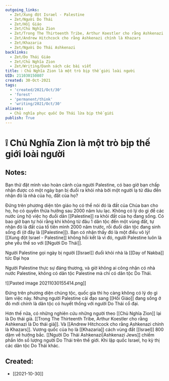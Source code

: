 ```yaml
---
outgoing_links:
  - Zet/Xung đột Israel - Palestine
  - Zet/Người Do Thái
  - Zet/Hồi Giáo
  - Zet/Chủ Nghĩa Zion
  - Zet/Trong The Thirteenth Tribe, Arthur Koestler cho rằng Ashkenazi là Do thái giả
  - Zet/Andrew Hitchcock cho rằng Ashkenazi chính là Khazars
  - Zet/Khazaria
  - Zet/Người Do Thái Ashkenazi
backlinks:
  - Zet/Do Thái Giáo
  - Zet/Chủ Nghĩa Zion
  - Zet/Writing/Danh sách các bài viết
title: ❕ Chủ Nghĩa Zion là một trò bịp thế giới loài người
UID: 211030150807
created: 30-Oct-2021
tags:
  - 'created/2021/Oct/30'
  - 'forest'
  - 'permanent/think'
  - 'writing/2021/Oct/30'
aliases:
  - Chủ nghĩa phục quốc Do Thái lừa bịp thế giới
publish: True
---
```

# ❕ Chủ Nghĩa Zion là một trò bịp thế giới loài người

## Notes:
Bạn thử đặt mình vào hoàn cảnh của người Palestine, có bao giờ bạn chấp nhận được có một ngày bạn bị đuổi ra khỏi nhà bởi một người lạ từ đâu đến nhận đó là nhà của họ, đất của họ?

Đứng trên phương diện tôn giáo họ có thể nói đó là đất của Chúa ban cho họ, họ có quyền thừa hưởng sau 2000 năm lưu lạc. Không có lý do gì để các nước ủng hộ việc họ đuổi dân [[Palestine]] ra khỏi đất của họ đang sống. Có bao giờ bạn tự hỏi rằng khi không từ đâu 1 dân tộc đến một vùng đất, tự nhận đó là đất của tổ tiên mình 2000 năm trước, rồi đuổi dân tộc đang sinh sống đi (ở đây là [[Palestine]]). Bạn có nhận thấy đó là một điều vô lý! [[Xung đột Israel - Palestine]] không hồi kết là vì đó, người Palestine luôn là phe yếu thế so với [[Người Do Thái]].

Người Palestine gọi ngày bị người [[Israel]] đuổi khỏi nhà là [[Day of Nakba]] tức Đại họa

Người Palestine thực sự đáng thương, và giờ không ai công nhận có nhà nước Palestine, không có dân tộc Palestine mà chỉ có dân tộc Do Thái. 

![[Pasted image 20211030155414.png]]

Đứng trên phương diện chủng tộc, quốc gia thì họ càng không có lý do gì làm việc này. Nhưng người Palestine cải đạo sang [[Hồi Giáo]] đang sống ở đó mới chính là dân tộc có huyết thống với người Do Thái cổ đại. 

Hơn thế nữa, có những nghiên cứu những người theo [[Chủ Nghĩa Zion]] lại là Do thái giả. [[Trong The Thirteenth Tribe, Arthur Koestler cho rằng Ashkenazi là Do thái giả]]. Và [[Andrew Hitchcock cho rằng Ashkenazi chính là Khazars]]. Vương quốc của họ là [[Khazaria]] cách vùng đất [[Israel]] 800 dặm về hướng bắc. [[Người Do Thái Ashkenazi|Ashkenazi Jews]] chiếm phần lớn số lượng người Do Thái trên thế giới. Khi lập quốc Israel, họ kỳ thị các dân tộc Do Thái khác.
## Created:
- [[2021-10-30]]
